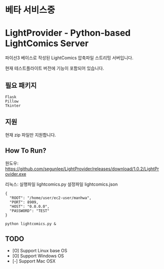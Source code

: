 # 베타 서비스중


# LightProvider - Python-based LightComics Server
파이선3 베이스로 작성된 LightComics 압축파일 스트리밍 서버입니다.

현재 테스트플라이트 버전에 기능이 포함되어 있습니다.




## 필요 패키지
```
Flask
Pillow
Tkinter
```

## 지원
현재 zip 파일만 지원합니다.


## How To Run?

원도우: https://github.com/segunlee/LightProvider/releases/download/1.0.2/LightProvider.exe



리눅스:
실행파일 lightcomics.py
설정파일 lightcomics.json
```
{
  "ROOT": "/home/user/ec2-user/manhwa",
  "PORT": 8909,
  "HOST": "0.0.0.0",
  "PASSWORD": "TEST"
}
```

```
python lightcomics.py &
```


## TODO
- [O] Support Linux base OS 
- [O] Support Windows OS
- [-] Support Mac OSX
